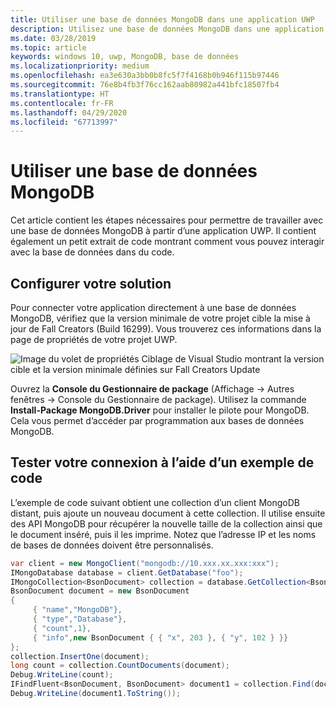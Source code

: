 ```yaml
---
title: Utiliser une base de données MongoDB dans une application UWP
description: Utilisez une base de données MongoDB dans une application UWP.
ms.date: 03/28/2019
ms.topic: article
keywords: windows 10, uwp, MongoDB, base de données
ms.localizationpriority: medium
ms.openlocfilehash: ea3e630a3bb0b8fc5f7f4168b0b946f115b97446
ms.sourcegitcommit: 76e8b4fb3f76cc162aab80982a441bfc18507fb4
ms.translationtype: HT
ms.contentlocale: fr-FR
ms.lasthandoff: 04/29/2020
ms.locfileid: "67713997"
---
```

# <a name="use-a-mongodb-database"></a>Utiliser une base de données MongoDB
Cet article contient les étapes nécessaires pour permettre de travailler avec une base de données MongoDB à partir d’une application UWP. Il contient également un petit extrait de code montrant comment vous pouvez interagir avec la base de données dans du code.

## <a name="set-up-your-solution"></a>Configurer votre solution

Pour connecter votre application directement à une base de données MongoDB, vérifiez que la version minimale de votre projet cible la mise à jour de Fall Creators (Build 16299).  Vous trouverez ces informations dans la page de propriétés de votre projet UWP.

![Image du volet de propriétés Ciblage de Visual Studio montrant la version cible et la version minimale définies sur Fall Creators Update](images/min-version-fall-creators.png)

Ouvrez la **Console du Gestionnaire de package** (Affichage -> Autres fenêtres -> Console du Gestionnaire de package). Utilisez la commande **Install-Package MongoDB.Driver** pour installer le pilote pour MongoDB. Cela vous permet d’accéder par programmation aux bases de données MongoDB.

## <a name="test-your-connection-using-sample-code"></a>Tester votre connexion à l’aide d’un exemple de code
L’exemple de code suivant obtient une collection d’un client MongoDB distant, puis ajoute un nouveau document à cette collection. Il utilise ensuite des API MongoDB pour récupérer la nouvelle taille de la collection ainsi que le document inséré, puis il les imprime. Notez que l’adresse IP et les noms de bases de données doivent être personnalisés.

```csharp
var client = new MongoClient("mongodb://10.xxx.xx.xxx:xxx");
IMongoDatabase database = client.GetDatabase("foo");
IMongoCollection<BsonDocument> collection = database.GetCollection<BsonDocument>("bar");
BsonDocument document = new BsonDocument
{
     { "name","MongoDB"},
     { "type","Database"},
     { "count",1},
     { "info",new BsonDocument { { "x", 203 }, { "y", 102 } }}
};
collection.InsertOne(document);
long count = collection.CountDocuments(document);
Debug.WriteLine(count);
IFindFluent<BsonDocument, BsonDocument> document1 = collection.Find(document);
Debug.WriteLine(document1.ToString());
```
